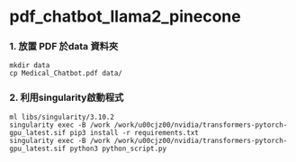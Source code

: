 # pdf_chatbot_llama2_pinecone
### 1. 放置 PDF 於data 資料夾
```
mkdir data
cp Medical_Chatbot.pdf data/
```
### 2. 利用singularity啟動程式
```
ml libs/singularity/3.10.2
singularity exec -B /work /work/u00cjz00/nvidia/transformers-pytorch-gpu_latest.sif pip3 install -r requirements.txt
singularity exec -B /work /work/u00cjz00/nvidia/transformers-pytorch-gpu_latest.sif python3 python_script.py 
```
